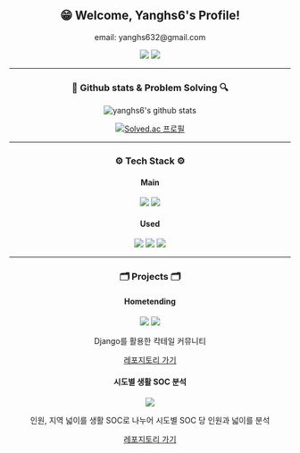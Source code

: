 <div align="center">
  <h2>😁 Welcome, Yanghs6's Profile!</h2>
</div>

<div align="center">
  <div>
    <p>email: yanghs632@gmail.com</p>
    <a href="https://yanghs6.github.io/"><img src="https://img.shields.io/badge/yanghs6's%20blog-222222?style=flat&logo=Github%20Pages&logoColor=white"/></a>
    <a href="mailto:yanghs632@gmail.com"><img src="https://img.shields.io/badge/Email%20to%20yanghs6-EA4335?style=flat&logo=Gmail&logoColor=white"/></a>
  </div>
  
</div>

<hr/>
<div align="center">
  <h3>🔎 Github stats & Problem Solving 🔍</h3>
  
  ![yanghs6's github stats](https://github-readme-stats.vercel.app/api?username=yanghs6&show_icons=true)
  
  [![Solved.ac
  프로필](http://mazassumnida.wtf/api/v2/generate_badge?boj=yanghs6)](https://solved.ac/yanghs6)
  
</div>

<hr/>
<div align="center">
  <h3>⚙ Tech Stack ⚙</h3>
  <div>
    <h4> Main </h4>
    <img src="https://img.shields.io/badge/Python-3766AB?style=flat&logo=Python&logoColor=white"/></a>
    <img src="https://img.shields.io/badge/R-276DC3?style=flat&logo=R&logoColor=white"/></a>
  </div>
  <div>
    <h4> Used </h4>
    <img src="https://img.shields.io/badge/Html-E34F26?style=flat&logo=Html5&logoColor=white"/></a>
    <img src="https://img.shields.io/badge/JavaScript-F7DF1E?style=flat&logo=JavaScript&logoColor=white"/></a>
    <img src="https://img.shields.io/badge/Django-092E20?style=flat&logo=Django&logoColor=white"/></a>
  </div>
</div>  

<hr/>
<div align="center">
  <h3>🗂 Projects 🗂</h3>
  <div>
    <h4> Hometending </h4>
    <img src="https://img.shields.io/badge/Python-3766AB?style=flat&logo=Python&logoColor=white"/></a>
    <img src="https://img.shields.io/badge/Django-092E20?style=flat&logo=Django&logoColor=white"/></a>
    <p> Django를 활용한 칵테일 커뮤니티 </p>
    <a href="https://github.com/yanghs6/Hometending"> 레포지토리 가기 </a>
  </div>
  <div>
    <h4> 시도별 생활 SOC 분석 </h4>
    <img src="https://img.shields.io/badge/R-276DC3?style=flat&logo=R&logoColor=white"/></a>
    <p> 인원, 지역 넓이를 생활 SOC로 나누어 시도별 SOC 당 인원과 넓이를 분석 </p>
    <a href="https://github.com/yanghs6/220415_R_SOC_Analysis"> 레포지토리 가기 </a>
  </div>
</div>  

